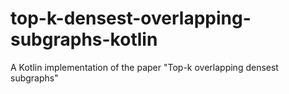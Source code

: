 # top-k-densest-overlapping-subgraphs-kotlin
A Kotlin implementation of the paper "Top-k overlapping densest subgraphs"
